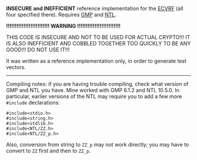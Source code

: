 **INSECURE and INEFFICIENT** reference implementation for the [ECVRF](https://tools.ietf.org/html/draft-irtf-cfrg-vrf-02) (all four specified there).
Requires [GMP](https://gmplib.org) and [NTL](https://shoup.net/ntl).  

**!!!!!!!!!!!!!!!!!!!!!!!!! WARNING !!!!!!!!!!!!!!!!!!!!!!!!!**

THIS CODE IS INSECURE AND NOT TO BE USED FOR ACTUAL CRYPTO!!!
IT IS ALSO INEFFICIENT AND COBBLED TOGETHER TOO QUICKLY TO BE ANY GOOD!!! 
DO NOT USE IT!!!

It was written as a reference implementation only, in order to generate test vectors.

------------------------------------------------------------------

Compiling notes: if you are having trouble compiling, check what version
of GMP and NTL you have. Mine worked with GMP 6.1.2 and NTL 10.5.0. In particular, earlier versions of the NTL may require you to add a few more `#include`
declarations:

```
#include<stdio.h>
#include<string.h>
#include<stdlib.h>
#include<NTL/ZZ.h>
#include<NTL/ZZ_p.h>
```

Also, conversion from string to `ZZ_p` may not work directly; you may have to convert to `ZZ` first and then to `ZZ_p`.
